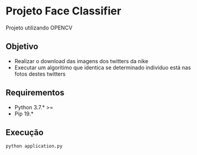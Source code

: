 # Projeto Face Classifier
Projeto utilizando OPENCV
## Objetivo
- Realizar o download das imagens dos twitters da nike
- Executar um algoritimo que identica se determinado individuo está nas fotos destes twitters
## Requirementos
- Python 3.7.* >=
- Pip 19.*
## Execução
``` 
python application.py
```
